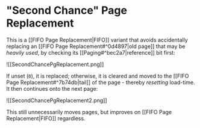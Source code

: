 # "Second Chance" Page Replacement

This is a [[FIFO Page Replacement|FIFO]] variant that avoids accidentally replacing an [[FIFO Page Replacement#^0d4897|old page]] that may be *heavily used*, by checking its [[Paging#^bec2a7|reference]] bit first:

![[SecondChancePgReplacement.png]]

If unset (`0`), it is replaced; otherwise, it is cleared and moved to the [[FIFO Page Replacement#^7b74db|tail]] of the page - thereby *resetting* load-time. It then continues onto the next page:

![[SecondChancePgReplacement2.png]]

This still unnecessarily moves pages, but improves on [[FIFO Page Replacement|FIFO]] regardless.